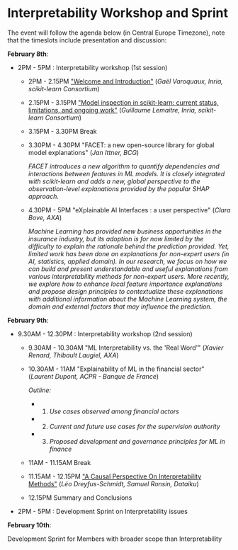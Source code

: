 # Interpretability Workshop and Sprint
The event will follow the agenda below (in Central Europe Timezone), note that the timeslots include presentation and discussion:

**February 8th**:
- 2PM - 5PM : Interpretability workshop (1st session)
  - 2PM - 2.15PM ["Welcome and Introduction"](https://scikit-learn.fondation-inria.fr/wp-content/uploads/sites/3/2021/02/IntroInterpretabilityworkshop.pdf) (*Gaël Varoquaux, Inria, scikit-learn Consortium*)
  - 2.15PM - 3.15PM ["Model inspection in scikit-learn: current status, limitations, and ongoing work"](https://scikit-learn.fondation-inria.fr/wp-content/uploads/sites/3/2021/02/InterpretabilityworkshopGL.pdf) (*Guillaume Lemaitre, Inria, scikit-learn Consortium*)
  - 3.15PM - 3.30PM Break
  - 3.30PM - 4.30PM "FACET: a new open-source library for global model explanations" (*Jan Ittner, BCG*)
  
      *FACET introduces a new algorithm to quantify dependencies and interactions between features in ML models.*
      *It is closely integrated with scikit-learn and adds a new, global perspective to the observation-level explanations provided by the popular SHAP approach.*
  - 4.30PM - 5PM "eXplainable AI Interfaces : a user perspective" (*Clara Bove, AXA*)

      *Machine Learning has provided new business opportunities in the insurance industry, but its adoption is for now limited by the difficulty to explain the*
      *rationale behind the prediction provided. Yet, limited work has been done on explanations for non-expert users (in AI, statistics, applied domain).*
      *In our research, we focus on how we can build and present  understandable and useful explanations from various interpretability methods for non-expert*
      *users. More recently, we explore how to enhance local feature importance explanations and propose design principles to contextualize these explanations*
      *with additional information about the Machine Learning system, the domain and external factors that may influence the prediction.*

**February 9th**:
- 9.30AM - 12.30PM : Interpretability workshop (2nd session)
  - 9.30AM - 10.30AM "ML Interpretability vs. the 'Real Word'" (*Xavier Renard, Thibault Laugiel, AXA*)
  - 10.30AM - 11AM "Explainability of ML in the financial sector" (*Laurent Dupont, ACPR - Banque de France*)

    *Outline:*
    - 1. *Use cases observed among financial actors*
    - 2. *Current and future use cases for the supervision authority*
    - 3. *Proposed development and governance principles for ML in finance*
  - 11AM - 11.15AM Break
  - 11.15AM - 12.15PM ["A Causal Perspective On Interpretability Methods"](https://scikit-learn.fondation-inria.fr/wp-content/uploads/sites/3/2021/02/A_Causal_Perspective_on_Interpretability_Methods.pdf) (*Léo Dreyfus-Schmidt, Samuel Ronsin, Dataiku*)
  - 12.15PM Summary and Conclusions
  
- 2PM - 5PM : Development Sprint on Interpretability issues

**February 10th**:

Development Sprint for Members with broader scope than Interpretability
